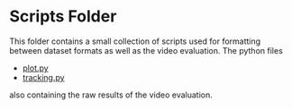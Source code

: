 # Scripts Folder

This folder contains a small collection of scripts used for formatting
between dataset formats as well as the video evaluation. The python files
- [plot.py](video_analysis%2Fplot.py)
- [tracking.py](video_analysis%2Ftracking.py)

also containing the raw results of the video evaluation.
